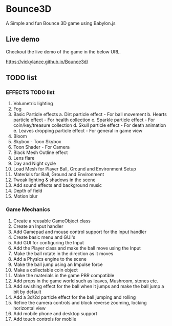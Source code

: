 # Bounce3D

A Simple and fun Bounce 3D game using Babylon.js

## Live demo

Checkout the live demo of the game in the below URL.

<https://vickylance.github.io/Bounce3d/>

## TODO list

### EFFECTS TODO list

1. Volumetric lighting
2. Fog
3. Basic Particle effects
  a. Dirt particle effect - For ball movement
  b. Hearts particle effect - For health collection
  c. Sparkle particle effect - For coin/key/treasure collection
  d. Skull particle effect - For death animation
  e. Leaves dropping particle effect - For general in game view
4. Bloom
5. Skybox - Toon Skybox
6. Toon Shader - For Camera
7. Black Mesh Outline effect
8. Lens flare
9. Day and Night cycle
10. Load Mesh for Player Ball, Ground and Environment Setup
11. Materials for Ball, Ground and Environment
12. Tweak lighting & shadows in the scene
13. Add sound effects and background music
14. Depth of field
15. Motion blur

### Game Mechanics

1. Create a reusable GameObject class
2. Create an Input handler
3. Add Gamepad and mouse control support for the Input handler
4. Create basic menu and GUI's
5. Add GUI for configuring the Input
6. Add the Player class and make the ball move using the Input
7. Make the ball rotate in the direction as it moves
8. Add a Physics engine to the scene
9. Make the ball jump using an Impulse force
10. Make a collectable coin object
11. Make the materials in the game PBR compatible
12. Add props in the game world such as leaves, Mushroom, stones etc.
13. Add swishing effect for the ball when it jumps and make the ball jump a bit by default
14. Add a 3d/2d particle effect for the ball jumping and rolling
15. Refine the camera controls and block reverse zooming, locking horizontal view
16. Add mobile phone and desktop support
17. Add touch controls for mobile
